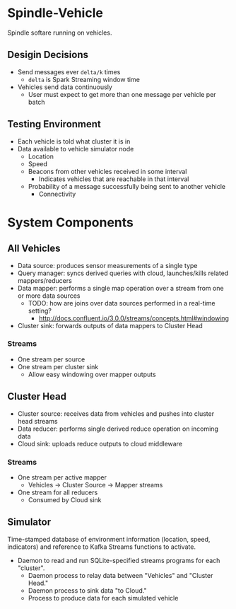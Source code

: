 # Spindle-Vehicle

Spindle softare running on vehicles.

## Desigin Decisions

- Send messages ever `delta/k` times
    - `delta` is Spark Streaming window time
- Vehicles send data continuously
    - User must expect to get more than one message per vehicle per batch

## Testing Environment

- Each vehicle is told what cluster it is in
- Data available to vehicle simulator node
    - Location
    - Speed
    - Beacons from other vehicles received in some interval
        - Indicates vehicles that are reachable in that interval
    - Probability of a message successfully being sent to another vehicle
        - Connectivity

# System Components

## All Vehicles

- Data source: produces sensor measurements of a single type
- Query manager: syncs derived queries with cloud, launches/kills related mappers/reducers
- Data mapper: performs a single map operation over a stream from one or more data sources
    - TODO: how are joins over data sources performed in a real-time setting?
        - <http://docs.confluent.io/3.0.0/streams/concepts.html#windowing>
- Cluster sink: forwards outputs of data mappers to Cluster Head

### Streams

- One stream per source
- One stream per cluster sink
    - Allow easy windowing over mapper outputs

## Cluster Head 

- Cluster source: receives data from vehicles and pushes into cluster head streams
- Data reducer: performs single derived reduce operation on incoming data
- Cloud sink: uploads reduce outputs to cloud middleware

### Streams

- One stream per active mapper
    - Vehicles -> Cluster Source -> Mapper streams
- One stream for all reducers
    - Consumed by Cloud sink

## Simulator

Time-stamped database of environment information (location, speed, indicators)
and reference to Kafka Streams functions to activate. 

- Daemon to read and run SQLite-specified streams programs for each "cluster".
    - Daemon process to relay data between "Vehicles" and "Cluster Head."
    - Daemon process to sink data "to Cloud."
    - Process to produce data for each simulated vehicle
